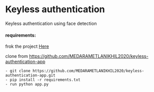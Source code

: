 # Keyless authentication

Keyless authentication using face detection


#### **requirements:**

frok the project [Here](https://github.com/MEDARAMETLANIKHIL2020/keyless-authentication-app/fork "Here")

clone from https://github.com/MEDARAMETLANIKHIL2020/keyless-authentication-app
```
- git clone https://github.com/MEDARAMETLANIKHIL2020/keyless-authentication-app.git
- pip install -r requirements.txt
- run python app.py
```
